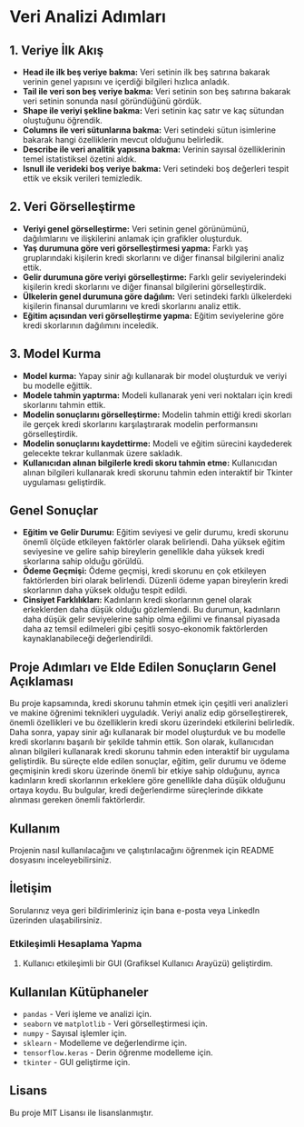 # Veri Analizi Adımları

## 1. Veriye İlk Akış
- **Head ile ilk beş veriye bakma:** Veri setinin ilk beş satırına bakarak verinin genel yapısını ve içerdiği bilgileri hızlıca anladık.
- **Tail ile veri son beş veriye bakma:** Veri setinin son beş satırına bakarak veri setinin sonunda nasıl göründüğünü gördük.
- **Shape ile veriyi şekline bakma:** Veri setinin kaç satır ve kaç sütundan oluştuğunu öğrendik.
- **Columns ile veri sütunlarına bakma:** Veri setindeki sütun isimlerine bakarak hangi özelliklerin mevcut olduğunu belirledik.
- **Describe ile veri analitik yapısına bakma:** Verinin sayısal özelliklerinin temel istatistiksel özetini aldık.
- **Isnull ile verideki boş veriye bakma:** Veri setindeki boş değerleri tespit ettik ve eksik verileri temizledik.

## 2. Veri Görselleştirme
- **Veriyi genel görselleştirme:** Veri setinin genel görünümünü, dağılımlarını ve ilişkilerini anlamak için grafikler oluşturduk.
- **Yaş durumuna göre veri görselleştirmesi yapma:** Farklı yaş gruplarındaki kişilerin kredi skorlarını ve diğer finansal bilgilerini analiz ettik.
- **Gelir durumuna göre veriyi görselleştirme:** Farklı gelir seviyelerindeki kişilerin kredi skorlarını ve diğer finansal bilgilerini görselleştirdik.
- **Ülkelerin genel durumuna göre dağılım:** Veri setindeki farklı ülkelerdeki kişilerin finansal durumlarını ve kredi skorlarını analiz ettik.
- **Eğitim açısından veri görselleştirme yapma:** Eğitim seviyelerine göre kredi skorlarının dağılımını inceledik.

## 3. Model Kurma
- **Model kurma:** Yapay sinir ağı kullanarak bir model oluşturduk ve veriyi bu modelle eğittik.
- **Modele tahmin yaptırma:** Modeli kullanarak yeni veri noktaları için kredi skorlarını tahmin ettik.
- **Modelin sonuçlarını görselleştirme:** Modelin tahmin ettiği kredi skorları ile gerçek kredi skorlarını karşılaştırarak modelin performansını görselleştirdik.
- **Modelin sonuçlarını kaydettirme:** Modeli ve eğitim sürecini kaydederek gelecekte tekrar kullanmak üzere sakladık.
- **Kullanıcıdan alınan bilgilerle kredi skoru tahmin etme:** Kullanıcıdan alınan bilgileri kullanarak kredi skorunu tahmin eden interaktif bir Tkinter uygulaması geliştirdik.

## Genel Sonuçlar
- **Eğitim ve Gelir Durumu:** Eğitim seviyesi ve gelir durumu, kredi skorunu önemli ölçüde etkileyen faktörler olarak belirlendi. Daha yüksek eğitim seviyesine ve gelire sahip bireylerin genellikle daha yüksek kredi skorlarına sahip olduğu görüldü.
- **Ödeme Geçmişi:** Ödeme geçmişi, kredi skorunu en çok etkileyen faktörlerden biri olarak belirlendi. Düzenli ödeme yapan bireylerin kredi skorlarının daha yüksek olduğu tespit edildi.
- **Cinsiyet Farklılıkları:** Kadınların kredi skorlarının genel olarak erkeklerden daha düşük olduğu gözlemlendi. Bu durumun, kadınların daha düşük gelir seviyelerine sahip olma eğilimi ve finansal piyasada daha az temsil edilmeleri gibi çeşitli sosyo-ekonomik faktörlerden kaynaklanabileceği değerlendirildi.

## Proje Adımları ve Elde Edilen Sonuçların Genel Açıklaması
Bu proje kapsamında, kredi skorunu tahmin etmek için çeşitli veri analizleri ve makine öğrenimi teknikleri uyguladık. Veriyi analiz edip görselleştirerek, önemli özellikleri ve bu özelliklerin kredi skoru üzerindeki etkilerini belirledik. Daha sonra, yapay sinir ağı kullanarak bir model oluşturduk ve bu modelle kredi skorlarını başarılı bir şekilde tahmin ettik. Son olarak, kullanıcıdan alınan bilgileri kullanarak kredi skorunu tahmin eden interaktif bir uygulama geliştirdik. Bu süreçte elde edilen sonuçlar, eğitim, gelir durumu ve ödeme geçmişinin kredi skoru üzerinde önemli bir etkiye sahip olduğunu, ayrıca kadınların kredi skorlarının erkeklere göre genellikle daha düşük olduğunu ortaya koydu. Bu bulgular, kredi değerlendirme süreçlerinde dikkate alınması gereken önemli faktörlerdir.


## Kullanım
Projenin nasıl kullanılacağını ve çalıştırılacağını öğrenmek için README dosyasını inceleyebilirsiniz.

## İletişim
Sorularınız veya geri bildirimleriniz için bana e-posta veya LinkedIn üzerinden ulaşabilirsiniz.

### Etkileşimli Hesaplama Yapma
1. Kullanıcı etkileşimli bir GUI (Grafiksel Kullanıcı Arayüzü) geliştirdim.

## Kullanılan Kütüphaneler
- `pandas` - Veri işleme ve analizi için.
- `seaborn` ve `matplotlib` - Veri görselleştirmesi için.
- `numpy` - Sayısal işlemler için.
- `sklearn` - Modelleme ve değerlendirme için.
- `tensorflow.keras` - Derin öğrenme modelleme için.
- `tkinter` - GUI geliştirme için.

## Lisans
Bu proje MIT Lisansı ile lisanslanmıştır.
